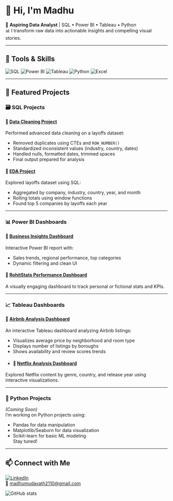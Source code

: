 # 👋 Hi, I'm Madhu

🎯 **Aspiring Data Analyst** | SQL • Power BI • Tableau • Python  
📊 I transform raw data into actionable insights and compelling visual stories.

---

## 🧰 Tools & Skills

![SQL](https://img.shields.io/badge/-SQL-3776AB?style=flat&logo=postgresql&logoColor=white)
![Power BI](https://img.shields.io/badge/-PowerBI-F2C811?style=flat&logo=powerbi&logoColor=black)
![Tableau](https://img.shields.io/badge/-Tableau-E97627?style=flat&logo=tableau&logoColor=white)
![Python](https://img.shields.io/badge/-Python-3776AB?style=flat&logo=python&logoColor=yellow)
![Excel](https://img.shields.io/badge/-Excel-217346?style=flat&logo=microsoft-excel&logoColor=white)

---

## 📂 Featured Projects

### 🗃 SQL Projects

#### 📌 [Data Cleaning Project](https://github.com/Madhu843/sql-data-cleaning)
Performed advanced data cleaning on a layoffs dataset:
- Removed duplicates using CTEs and `ROW_NUMBER()`
- Standardized inconsistent values (industry, country, dates)
- Handled nulls, formatted dates, trimmed spaces
- Final output prepared for analysis

#### 📌 [EDA Project](https://github.com/Madhu843/sql-eda-layoffs)
Explored layoffs dataset using SQL:
- Aggregated by company, industry, country, year, and month
- Rolling totals using window functions
- Found top 5 companies by layoffs each year

---

### 📊 Power BI Dashboards

#### 📌 [Business Insights Dashboard](https://github.com/Madhu843/powerbi-full-project)
Interactive Power BI report with:
- Sales trends, regional performance, top categories
- Dynamic filtering and clean UI

#### 📌 [RohitStats Performance Dashboard](https://github.com/Madhu843/powerbi-rohitstats)
A visually engaging dashboard to track personal or fictional stats and KPIs.

---

### 📈 Tableau Dashboards

#### 📌 [Airbnb Analysis Dashboard](https://public.tableau.com/views/AirBnBFullProject_17469804651770/Dashboard1)
An interactive Tableau dashboard analyzing Airbnb listings:
- Visualizes average price by neighborhood and room type
- Displays number of listings by boroughs
- Shows availability and review scores trends
- #### 📌 [Netflix Analysis Dashboard](https://public.tableau.com/views/NetflixAnalysis_17482500552130/Dashboard1)
Explored Netflix content by genre, country, and release year using interactive visualizations.


---

### 🐍 Python Projects

*(Coming Soon)*  
I’m working on Python projects using:
- Pandas for data manipulation  
- Matplotlib/Seaborn for data visualization  
- Scikit-learn for basic ML modeling  
Stay tuned!

---

## 📫 Connect with Me

[![LinkedIn](https://img.shields.io/badge/LinkedIn-blue?logo=linkedin&logoColor=white)](https://www.linkedin.com/in/mudavath-madhu-6b7718284)  
📧 madhumudavath2110@gmail.com

![GitHub stats](https://github-readme-stats.vercel.app/api?username=Madhu843&show_icons=true&theme=tokyonight)

